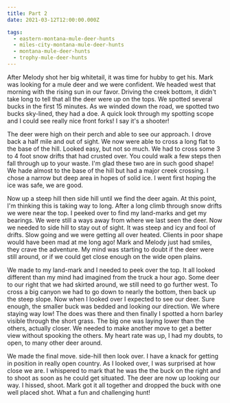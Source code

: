 ```yaml
---
title: Part 2
date: 2021-03-12T12:00:00.000Z

tags:
  - eastern-montana-mule-deer-hunts
  - miles-city-montana-mule-deer-hunts
  - montana-mule-deer-hunts
  - trophy-mule-deer-hunts
---
```


After Melody shot her big whitetail, it was time for hubby to get his. Mark was looking for a mule deer and we were confident. We headed west that morning with the rising sun in our favor. Driving the creek bottom, it didn't take long to tell that all the deer were up on the tops. We spotted several bucks in the first 15 minutes. As we winded down the road, we spotted two bucks sky-lined, they had a doe. A quick look through my spotting scope and I could see really nice front forks! I say it's a shooter!

The deer were high on their perch and able to see our approach. I drove back a half mile and out of sight. We now were able to cross a long flat to the base of the hill. Looked easy, but not so much. We had to cross some 3 to 4 foot snow drifts that had crusted over. You could walk a few steps then fall through up to your waste. I'm glad these two are in such good shape! We hade almost to the base of the hill but had a major creek crossing. I chose a narrow but deep area in hopes of solid ice. I went first hoping the ice was safe, we are good.

Now up a steep hill then side hill until we find the deer again. At this point, I'm thinking this is taking way to long. After a long climb through snow drifts we were near the top. I peeked over to find my land-marks and get my bearings. We were still a ways away from where we last seen the deer. Now we needed to side hill to stay out of sight. It was steep and icy and fool of drifts. Slow going and we were getting all over heated. Clients in poor shape would have been mad at me long ago! Mark and Melody just had smiles, they crave the adventure. My mind was starting to doubt if the deer were still around, or if we could get close enough on the wide open plains.

We made to my land-mark and I needed to peek over the top. It all looked different than my mind had imagined from the truck a hour ago. Some deer to our right that we had skirted around, we still need to go further west. To cross a big canyon we had to go down to nearly the bottom, then back up the steep slope. Now when I looked over I expected to see our deer. Sure enough, the smaller buck was bedded and looking our direction. We where staying way low! The does was there and then finally I spotted a horn barley visible through the short grass. The big one was laying lower than the others, actually closer. We needed to make another move to get a better view without spooking the others. My heart rate was up, I had my doubts, to open, to many other deer around.

We made the final move. side-hill then look over. I have a knack for getting in position in really open country. As I looked over, I was surprised at how close we are. I whispered to mark that he was the the buck on the right and to shoot as soon as he could get situated. The deer are now up looking our way. I hissed, shoot. Mark got it all together and dropped the buck with one well placed shot. What a fun and challenging hunt!
